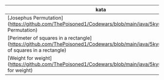 |kata|
|--|
|[Josephus Permutation](https://github.com/ThePoisoned1/Codewars/blob/main/java/5kyu/src/Josephus Permutation)|
|[Perimeter of squares in a rectangle](https://github.com/ThePoisoned1/Codewars/blob/main/java/5kyu/src/Perimeter of squares in a rectangle)|
|[Weight for weight](https://github.com/ThePoisoned1/Codewars/blob/main/java/5kyu/src/Weight for weight)|
